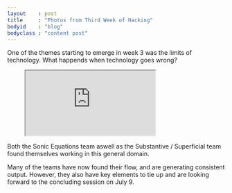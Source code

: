 ```yaml
---
layout    : post
title     : "Photos from Third Week of Hacking"
bodyid    : "blog"
bodyclass : "content post"
---
```

One of the themes starting to emerge in week 3 was the limits of technology. What happends when technology goes wrong?

<figure class="video">
	<iframe src="https://www.flickr.com/photos/125924023@N07/27851230921/in/set-72157667539413633/player/" allowfullscreen webkitallowfullscreen mozallowfullscreen oallowfullscreen msallowfullscreen></iframe>
</figure>

Both the Sonic Equations team aswell as the Substantive / Superficial team found themselves working in this general domain.

<!--excerpt-ends-->

Many of the teams have now found their flow, and are generating consistent output. However, they also have key elements to tie up and are looking forward to the concluding session on July 9.